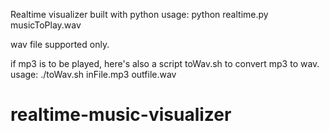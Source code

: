 Realtime visualizer built with python
usage: python realtime.py musicToPlay.wav

wav file supported only.

if mp3 is to be played, here's also a script toWav.sh to convert mp3 to wav.
usage: ./toWav.sh inFile.mp3 outfile.wav

# realtime-music-visualizer
